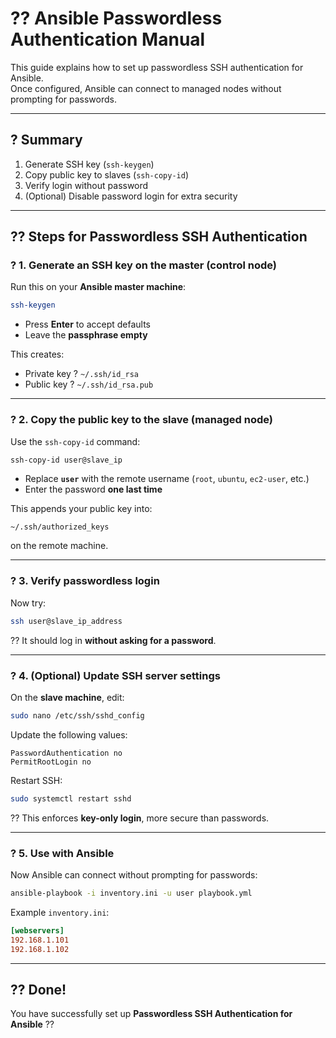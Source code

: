 # ?? Ansible Passwordless Authentication Manual

This guide explains how to set up passwordless SSH authentication for Ansible.  
Once configured, Ansible can connect to managed nodes without prompting for passwords.

---

## ? Summary

1. Generate SSH key (`ssh-keygen`)  
2. Copy public key to slaves (`ssh-copy-id`)  
3. Verify login without password  
4. (Optional) Disable password login for extra security  

---

## ?? Steps for Passwordless SSH Authentication

### ? 1. Generate an SSH key on the master (control node)

Run this on your **Ansible master machine**:

```bash
ssh-keygen
```

- Press **Enter** to accept defaults  
- Leave the **passphrase empty**  

This creates:

- Private key ? `~/.ssh/id_rsa`  
- Public key ? `~/.ssh/id_rsa.pub`  

---

### ? 2. Copy the public key to the slave (managed node)

Use the `ssh-copy-id` command:

```bash
ssh-copy-id user@slave_ip
```

- Replace **`user`** with the remote username (`root`, `ubuntu`, `ec2-user`, etc.)  
- Enter the password **one last time**  

This appends your public key into:

```
~/.ssh/authorized_keys
```

on the remote machine.

---

### ? 3. Verify passwordless login

Now try:

```bash
ssh user@slave_ip_address
```

?? It should log in **without asking for a password**.  

---

### ? 4. (Optional) Update SSH server settings

On the **slave machine**, edit:

```bash
sudo nano /etc/ssh/sshd_config
```

Update the following values:

```
PasswordAuthentication no
PermitRootLogin no
```

Restart SSH:

```bash
sudo systemctl restart sshd
```

?? This enforces **key-only login**, more secure than passwords.  

---

### ? 5. Use with Ansible

Now Ansible can connect without prompting for passwords:

```bash
ansible-playbook -i inventory.ini -u user playbook.yml
```

Example `inventory.ini`:

```ini
[webservers]
192.168.1.101
192.168.1.102
```

---

## ?? Done!

You have successfully set up **Passwordless SSH Authentication for Ansible** ??


